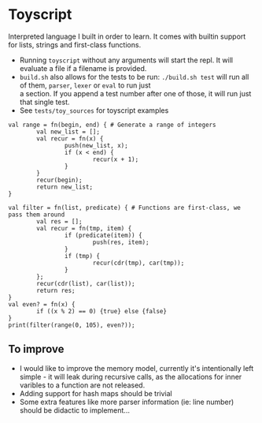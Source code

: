 # Toyscript
Interpreted language I built in order to learn. 
It comes with builtin support for lists, strings and first-class functions.

* Running `toyscript` without any arguments will start the repl. It will evaluate a file if a filename is provided.
* `build.sh` also allows for the tests to be run: `./build.sh test` will run all of them, `parser`, `lexer` or `eval` to run just  
a section. If you append a test number after one of those, it will run just that single test.
* See `tests/toy_sources` for toyscript examples
```
val range = fn(begin, end) { # Generate a range of integers
        val new_list = [];
        val recur = fn(x) {
                push(new_list, x);
                if (x < end) {
                        recur(x + 1);
                }
        }
        recur(begin);
        return new_list;
}

val filter = fn(list, predicate) { # Functions are first-class, we pass them around
        val res = [];
        val recur = fn(tmp, item) {
                if (predicate(item)) {
                        push(res, item);
                }
                if (tmp) {
                        recur(cdr(tmp), car(tmp));
                }
        };
        recur(cdr(list), car(list));
        return res;
}
val even? = fn(x) {
        if ((x % 2) == 0) {true} else {false}
}
print(filter(range(0, 105), even?));
```

## To improve
* I would like to improve the memory model, currently it's intentionally left simple - it will leak during recursive calls, as the allocations for inner varibles to a function are not released.
* Adding support for hash maps should be trivial
* Some extra features like more parser information (ie: line number) should be didactic to implement...
